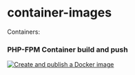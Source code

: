 # container-images

Containers: 

### PHP-FPM Container build and push
[![Create and publish a Docker image](https://github.com/Intellipush/platform-container-images/actions/workflows/php-build-push-to-ghcr.yml/badge.svg)](https://github.com/Intellipush/platform-container-images/actions/workflows/php-build-push-to-ghcr.yml)